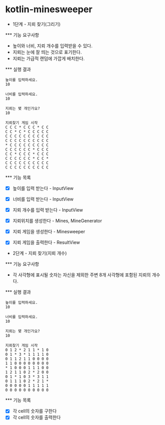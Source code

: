 # kotlin-minesweeper

* 1단계 - 지뢰 찾기(그리기)

*** 기능 요구사항

- 높이와 너비, 지뢰 개수를 입력받을 수 있다.
- 지뢰는 눈에 잘 띄는 것으로 표기한다.
- 지뢰는 가급적 랜덤에 가깝게 배치한다.

*** 실행 결과

```
높이를 입력하세요.
10

너비를 입력하세요.
10

지뢰는 몇 개인가요?
10

지뢰찾기 게임 시작
C C C * C C C * C C
C C * C * C C C C C
C C C C C C C C C C
C C C C C C C C C C
* C C C C C C C C C
C C C C C C * C C C
C C * C C C * C C C
C C C C C C * C C *
C C C C C C C C C C
C C C C C C C C C C
```

*** 기능 목록

- [x] 높이를 입력 받는다 - InputView
- [x] 너비를 입력 받는다 - InputView
- [x] 지뢰 개수를 입력 받는다 - InputView
- [x] 지뢰위치를 생성한다 - Mines, MineGenerator
- [x] 지뢰 게임을 생성한다 - Minesweeper
- [x] 지뢰 게임을 출력한다 - ResultView


* 2단계 - 지뢰 찾기(지뢰 개수)

*** 기능 요구사항

- 각 사각형에 표시될 숫자는 자신을 제외한 주변 8개 사각형에 포함된 지뢰의 개수다.

*** 실행 결과

```
높이를 입력하세요.
10

너비를 입력하세요.
10

지뢰는 몇 개인가요?
10

지뢰찾기 게임 시작
0 1 2 * 2 1 1 * 1 0
0 1 * 3 * 1 1 1 1 0
0 1 1 2 1 1 0 0 0 0
1 1 0 0 0 0 0 0 0 0
* 1 0 0 0 1 1 1 0 0
1 2 1 1 0 2 * 2 0 0
0 1 * 1 0 3 * 3 1 1
0 1 1 1 0 2 * 2 1 *
0 0 0 0 0 1 1 1 1 1
0 0 0 0 0 0 0 0 0 0
```

*** 기능 목록

- [x] 각 cell의 숫자를 구한다
- [x] 각 cell의 숫자를 출력한다 